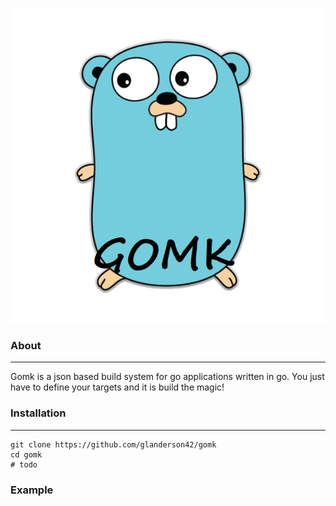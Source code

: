 ![Logo](assets/logo.png)

### About
---
Gomk is a json based build system for go applications written in go. You just have to define your targets and it is build the magic!

### Installation
---
```
git clone https://github.com/glanderson42/gomk
cd gomk
# todo
```

### Example
